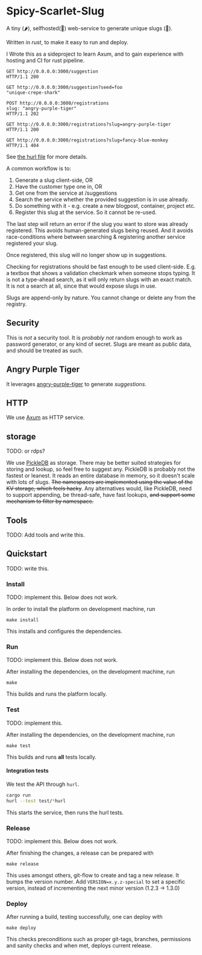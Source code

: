 # Spicy-Scarlet-Slug

A tiny (🌶️), selfhosted(💜) web-service to generate unique slugs (🐌).

Written in *rust*, to make it easy to run and deploy. 

I Wrote this as a sideproject to learn Axum, and to gain experience with
hosting and CI for rust pipeline.

```
GET http://0.0.0.0:3000/suggestion
HTTP/1.1 200

GET http://0.0.0.0:3000/suggestion?seed=foo
"unique-crepe-shark"

POST http://0.0.0.0:3000/registrations
slug: "angry-purple-tiger"
HTTP/1.1 202

GET http://0.0.0.0:3000/registrations?slug=angry-purple-tiger
HTTP/1.1 200

GET http://0.0.0.0:3000/registrations?slug=fancy-blue-monkey
HTTP/1.1 404
```
See [the hurl file](tests/suggstions.hurl) for more details.

A common workflow is to:

1. Generate a slug client-side, OR
1. Have the customer type one in, OR
1. Get one from the service at /suggestions
1. Search the service whether the provided suggestion is in use already.
1. Do something with it - e.g. create a new blogpost, container, project etc.
1. Register this slug at the service. So it cannot be re-used.

The last step will return an error if the slug you want to store was already registered.
This avoids human-generated slugs being reused. And it avoids race-conditions
where between searching & registering another service registered your slug.

Once registered, this slug will no longer show up in suggestions.

Checking for registrations should be fast enough to be used client-side. E.g.
a textbox that shows a validation checkmark when someone stops typing. It is 
not a type-ahead search, as it will only return slugs with an exact match.
It is not a search at all, since that would expose slugs in use.

Slugs are append-only by nature. You cannot change or delete any from the registry.

## Security 

This is *not*  a security tool. It is *probably not* random enough to work as
password generator, or any kind of secret. Slugs are meant as public data,
and should be treated as such.

## Angry Purple Tiger

It leverages [angry-purple-tiger](https://github.com/helium/angry-purple-tiger-rs)
to generate *suggestions*. 

## HTTP

We use [Axum](https://docs.rs/axum/latest/axum/) as HTTP service.

## storage

TODO: or rdps?

We use [PickleDB](https://github.com/seladb/pickledb-rs) as storage. There
may be better suited strategies for storing and lookup, so feel free to suggest
any. PickleDB is probably not the fastest or leanest. It reads an entire database
in memory, so it doesn't scale with lots of slugs. ~~The namespaces are implemented using
the value of the KV storage, which feels hacky~~.
Any alternatives would, like PickleDB, need to support appending, be
thread-safe, have fast lookups, ~~and support some mechanism to filter by namespace.~~

## Tools

TODO: Add tools and write this.

## Quickstart

TODO: write this.

### Install
TODO: implement this. Below does not work.

In order to install the platform on development machine, run

    make install

This installs and configures the dependencies.


### Run
TODO: implement this. Below does not work.

After installing the dependencies, on the development machine, run

    make

This builds and runs the platform locally.

### Test

TODO: implement this. 

After installing the dependencies, on the development machine, run


    make test

This builds and runs **all** tests locally.

#### Integration tests

We test the API through `hurl`.

```bash
cargo run
hurl --test test/*hurl
```

This starts the service, then runs the hurl tests.

### Release
TODO: implement this. Below does not work.

After finishing the changes, a release can be prepared with

    make release

This uses amongst others, git-flow to create and tag a new release. It
bumps the version number. Add `VERSION=x.y.z-special` to set a specific
version, instead of incrementing the next minor version (1.2.3 -> 1.3.0)

### Deploy

After running a build, testing successfully, one can deploy with

    make deploy

This checks preconditions such as proper git-tags, branches, permissions
and sanity checks and when met, deploys current release.

